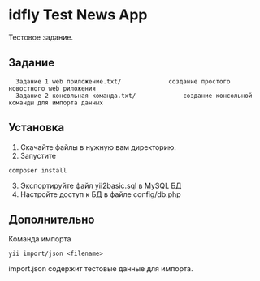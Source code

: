 idfly Test News App
============================

Тестовое задание.

Задание
-------------------

      Задание 1 web приложение.txt/             создание простого новостного web риложения
      Задание 2 консольная команда.txt/             создание консольной команды для импорта данных



Установка
------------

1. Скачайте файлы в нужную вам директорию.
2. Запустите
~~~
composer install
~~~
3. Экспортируйте файл yii2basic.sql  в MySQL БД
4. Настройте доступ к БД в файле config/db.php

Дополнительно
------------

Команда импорта

~~~
yii import/json <filename>
~~~

import.json содержит тестовые данные для импорта.
